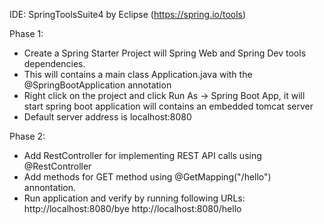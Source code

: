 IDE: SpringToolsSuite4 by Eclipse (https://spring.io/tools)

Phase 1:
- Create a Spring Starter Project will Spring Web and Spring Dev tools dependencies.
- This will contains a main class Application.java with the @SpringBootApplication annotation
- Right click on the project and click Run As -> Spring Boot App, it will start spring boot application will contains an embedded tomcat server
- Default server address is localhost:8080

Phase 2:
- Add RestController for implementing REST API calls using @RestController 
- Add methods for GET method using @GetMapping("/hello") annontation. 
- Run application and verify by running following URLs: http://localhost:8080/bye   http://localhost:8080/hello
